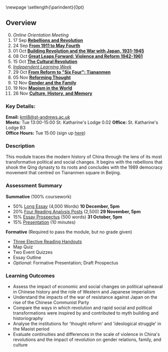 \newpage
\setlength{\parindent}{0pt}

## Overview

0. *Online Orientation Meeting*
1. 17 Sep [**Rebellions and Revolution**](#reb)
2. 24 Sep [**From 1911 to May Fourth**](#may)
3. 01 Oct [**Building Revolution and the War with Japan, 1931-1945**](#sj)
4. 08 Oct [**Great Leaps Forward: Violence and Reform 1942-1961**](#gl)
5. 15 Oct [**The Cultural Revolution**](#cr)
6. [*Independent Learning Week*](#ilw)
7. 29 Oct [**From Reform to "Six Four": Tiananmen**](#tian)
8. 05 Nov [**Reforming Thought**](#sixiang)
9. 12 Nov [**Gender and the Family**](#gender)
10. 19 Nov [**Maoism in the World**](#world)
11. 26 Nov [**Culture, History, and Memory**](#culture)

### Key Details:

**Email:** kml8@st-andrews.ac.uk  
**Meets:** Tue 13:00-15:00 St. Katharine's Lodge 0.02
**Office:** St. Katharine's Lodge B3  
**Office Hours:** Tue 15:00 (sign up [here](https://goo.gl/Rh19wj)) 

### Description

This module traces the modern history of China through the lens of its most transformative political and social changes. It begins with the rebellions that shook the Qing dynasty to its roots and concludes with the 1989 democracy movement that centred on Tiananmen square in Beijing. 

### Assessment Summary

**Summative** (100% coursework)

- 50% [Long Essay](#longessay) (4,000 Words) **10 December, 5pm**
- 20% [Four Reading Analysis Posts](#posts) (2,500) **29 November, 5pm**
- 15% [Essay Prospectus](#prospectus) (500 words) **31 October, 5pm**
- 15% [Presentation](#presentation) (10 minutes)

**Formative** (Required to pass the module, but no grade given) 
 
- [Three Elective Reading Handouts](#handouts)
- Map Quiz
- Two Event Quizzes
- Essay Outline
- *Optional*: Formative Presentation; Draft Prospectus 

### Learning Outcomes

* Assess the impact of economic and social changes on political upheaval in Chinese history and the role of Western and Japanese imperialism
* Understand the impacts of the war of resistance against Japan on the rise of the Chinese Communist Party 
* Compare the ways in which revolution and rapid social and political transformations were inspired by and contributed to myth building and historiography
* Analyse the institutions for 'thought reform' and 'ideological struggle' in the Maoist period
* Evaluate continuities and differences in the scale of violence in China's revolutions and the impact of revolution on gender relations, family, and culture
